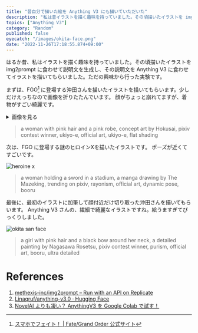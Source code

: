 ```yaml
---
title: "昔自分で描いた絵を Anything V3 にも描いていただいた"
description: "私は昔イラストを描く趣味を持っていました。その頃描いたイラストを img2prompt に食わせて説明文を生成し、その説明文を Anything V3 に食わせてイラストを描いてもらいました。"
topics: ["Anything V3"]
category: "Random"
published: false
eyecatch: "/images/okita-face.png"
date: "2022-11-26T17:18:55.874+09:00"
---
```


はるか昔、私はイラストを描く趣味を持っていました。その頃描いたイラストを img2prompt に食わせて説明文を生成し、その説明文を Anything V3
に食わせてイラストを描いてもらいました。ただの興味から行った実験です。

まずは、FGO[^1] に登場する沖田さんを描いたイラストを描いてもらいます。少しだけえっちなので画像を折りたたんでいます。
顔がちょっと崩れてますが、着物がすごい綺麗です。

<details>
<summary>画像を見る</summary>

![okita san](/images/okita-san.png)

</details>

> a woman with pink hair and a pink robe, concept art by Hokusai, pixiv contest
> winner, ukiyo-e, official art, ukiyo-e, flat shading

次は、FGO に登場する謎のヒロインXを描いたイラストです。 ポーズが近くてすごいです。

![heroine x](/images/heroine-x.png)

> a woman holding a sword in a stadium, a manga drawing by The Mazeking,
> trending on pixiv, rayonism, official art, dynamic pose, booru

最後に、最初のイラストに加筆して顔付近だけ切り取った沖田さんを描いてもらいます。 Anything V3
さんの、繊細で綺麗なイラストですね。絵うますぎてびっくりしました。

[^1]: [スマホでフェイト！ | Fate/Grand Order 公式サイト](https://www.fate-go.jp/)

![okita san face](/images/okita-face.png)

> a girl with pink hair and a black bow around her neck, a detailed painting by
> Nagasawa Rosetsu, pixiv contest winner, purism, official art, booru, ultra
> detailed

# References

1. [methexis-inc/img2prompt – Run with an API on Replicate](https://replicate.com/methexis-inc/img2prompt)
1. [Linaqruf/anything-v3.0 · Hugging Face](https://huggingface.co/Linaqruf/anything-v3.0)
1. [NovelAI よりも凄い？ AnythingV3 を Google Colab で試す！](https://zenn.dev/uakihir0/articles/221113-anything3)
